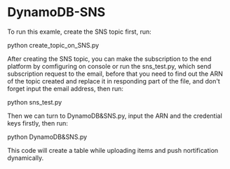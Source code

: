 # DynamoDB-SNS
To run this examle, create the SNS topic first, run:

python create_topic_on_SNS.py

After creating the SNS topic, you can make the subscription to the end platform by comfiguring on console or run the sns_test.py, which send subscription request to the email, before that you need to find out the ARN of the topic created and replace it in responding part of the file, and don't forget input the email address, then run:

python sns_test.py

Then we can turn to DynamoDB&SNS.py, input the ARN and the credential keys firstly, then run:

python DynamoDB&SNS.py

This code will create a table while uploading items and push nortification dynamically.
